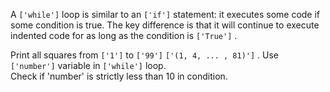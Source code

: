 A `['while']` loop is similar to an `['if']` statement: it executes some code if some condition is true. The key difference is that it will continue to execute indented code for as long as the condition is `['True']` .  
  
Print all squares from `['1']` to `['99']`  `['(1, 4, ... , 81)']` . Use `['number']` variable in `['while']` loop.  
Check if 'number' is strictly less than 10 in condition.